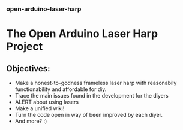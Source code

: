 ### open-arduino-laser-harp
# The Open Arduino Laser Harp Project

Objectives:
-----------
- Make a honest-to-godness frameless laser harp with reasonabily functionability and affordable for diy.
- Trace the main issues found in the development for the diyers
- ALERT about using lasers
- Make a unified wiki!
- Turn the code open in way of been improved by each diyer.
- And more? :)
